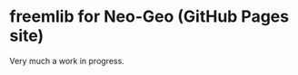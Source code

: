 freemlib for Neo-Geo (GitHub Pages site)
========================================
Very much a work in progress.
